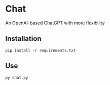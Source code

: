 # Chat
An OpenAI-based ChatGPT with more flexibility

## Installation
    pip install -r requirements.txt
 
## Use
    py chat.py
